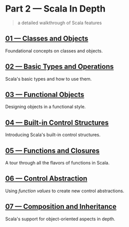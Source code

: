 # Part 2 &mdash; Scala In Depth   
> a detailed walkthrough of Scala features


## [01 &mdash; Classes and Objects](./01-classes-and-objects)
Foundational concepts on classes and objects.

## [02 &mdash; Basic Types and Operations](./02-basic-types-and-operations)
Scala's basic types and how to use them.

## [03 &mdash; Functional Objects](./03-functional-objects)
Designing objects in a functional style.

## [04 &mdash; Built-in Control Structures](./04-built-in-control-structures)
Introducing Scala's built-in control structures.

## [05 &mdash; Functions and Closures](./05-functions-and-closures)
A tour through all the flavors of functions in Scala.

## [06 &mdash; Control Abstraction](./06-control-abstraction)
Using *function values* to create new control abstractions.

## [07 &mdash; Composition and Inheritance](./07-composition-and-inheritance)
Scala's support for object-oriented aspects in depth.